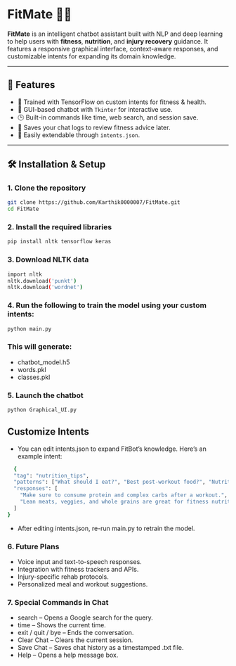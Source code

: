 # FitMate 💪🧠

**FitMate** is an intelligent chatbot assistant built with NLP and deep learning to help users with **fitness**, **nutrition**, and **injury recovery** guidance. It features a responsive graphical interface, context-aware responses, and customizable intents for expanding its domain knowledge.

---

## 🌟 Features

- 🧠 Trained with TensorFlow on custom intents for fitness & health.
- 💬 GUI-based chatbot with `Tkinter` for interactive use.
- 🕒 Built-in commands like time, web search, and session save.
- 📁 Saves your chat logs to review fitness advice later.
- 🔄 Easily extendable through `intents.json`.

---

## 🛠️ Installation & Setup

### 1. Clone the repository
```bash
git clone https://github.com/Karthik0000007/FitMate.git
cd FitMate
```
### 2. Install the required libraries
```bash
pip install nltk tensorflow keras
```
### 3. Download NLTK data
```bash
import nltk
nltk.download('punkt')
nltk.download('wordnet')
```
### 4. Run the following to train the model using your custom intents:
```bash
python main.py
```
### This will generate:
- chatbot_model.h5
- words.pkl
- classes.pkl
### 5. Launch the chatbot
```bash
python Graphical_UI.py
```
## Customize Intents
- You can edit intents.json to expand FitBot’s knowledge. Here’s an example intent:
```bash
  {
  "tag": "nutrition_tips",
  "patterns": ["What should I eat?", "Best post-workout food?", "Nutrition advice?"],
  "responses": [
    "Make sure to consume protein and complex carbs after a workout.",
    "Lean meats, veggies, and whole grains are great for fitness nutrition!"
  ]
}
```
- After editing intents.json, re-run main.py to retrain the model.
### 6. Future Plans

- Voice input and text-to-speech responses.
- Integration with fitness trackers and APIs.
- Injury-specific rehab protocols.
- Personalized meal and workout suggestions.

### 7. Special Commands in Chat

- search <query> – Opens a Google search for the query.
- time – Shows the current time.
- exit / quit / bye – Ends the conversation.
- Clear Chat – Clears the current session.
- Save Chat – Saves chat history as a timestamped .txt file.
- Help – Opens a help message box.
